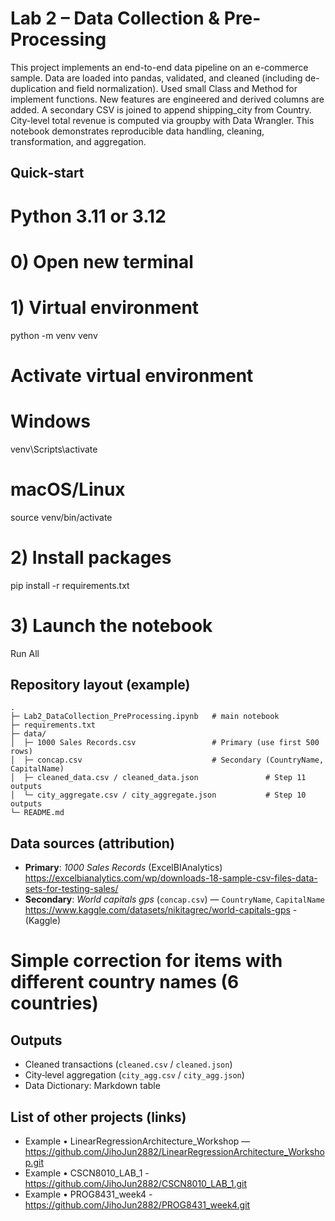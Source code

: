 # Lab 2 – Data Collection & Pre-Processing

This project implements an end-to-end data pipeline on an e-commerce sample.
Data are loaded into pandas, validated, and cleaned (including de-duplication and field normalization).
Used small Class and Method for implement functions. New features are engineered and derived columns are added.
A secondary CSV is joined to append shipping_city from Country.
City-level total revenue is computed via groupby with Data Wrangler.
This notebook demonstrates reproducible data handling, cleaning, transformation, and aggregation.

## Quick‑start

# Python 3.11 or 3.12

# 0) Open new terminal

# 1) Virtual environment
  python -m venv venv

# Activate virtual environment
# Windows
venv\Scripts\activate
# macOS/Linux
source venv/bin/activate

# 2) Install packages
pip install -r requirements.txt

# 3) Launch the notebook
Run All

## Repository layout (example)

```
.
├─ Lab2_DataCollection_PreProcessing.ipynb   # main notebook
├─ requirements.txt
├─ data/
│  ├─ 1000 Sales Records.csv                 # Primary (use first 500 rows)
│  ├─ concap.csv                             # Secondary (CountryName, CapitalName)
│  ├─ cleaned_data.csv / cleaned_data.json               # Step 11 outputs
│  └─ city_aggregate.csv / city_aggregate.json           # Step 10 outputs
└─ README.md
```

## Data sources (attribution)

- **Primary**: *1000 Sales Records* (ExcelBIAnalytics)  
  https://excelbianalytics.com/wp/downloads-18-sample-csv-files-data-sets-for-testing-sales/
- **Secondary**: *World capitals gps* (`concap.csv`) — `CountryName`, `CapitalName`  
  https://www.kaggle.com/datasets/nikitagrec/world-capitals-gps   - (Kaggle)

# Simple correction for items with different country names (6 countries)

## Outputs

- Cleaned transactions (`cleaned.csv` / `cleaned.json`)  
- City‑level aggregation (`city_agg.csv` / `city_agg.json`)  
- Data Dictionary: Markdown table

## List of other projects (links)

- Example • LinearRegressionArchitecture_Workshop — https://github.com/JihoJun2882/LinearRegressionArchitecture_Workshop.git
- Example • CSCN8010_LAB_1 - https://github.com/JihoJun2882/CSCN8010_LAB_1.git
- Example • PROG8431_week4 - https://github.com/JihoJun2882/PROG8431_week4.git